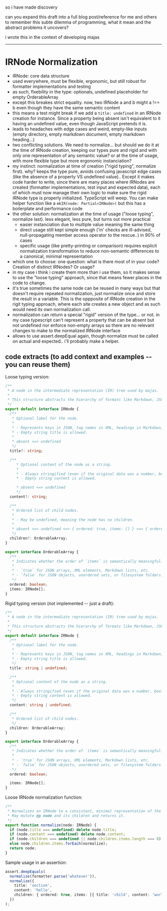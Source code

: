 so i have made discovery

can you expand this draft into a full blog post/reference for me and others to remember this subte dilemma of programming, what it mean and the abstract problems it uncovers?

i wrote this in the context of developing majas

---

# IRNode Normalization

- IRNode: core data structure
- used everywhere, must be flexible, ergonomic, but still robust for formatter implementations and testing
- as such, flxebility in the type: optionals, undefined placeholder for empty OrderableArray
- except this breakes strict equality. now, two IRNode a and b might a !== b even though they have the same semantic content
- this means a test might break if we add a `title: undefined` in an IRNode creation for instance. Since a property being absent isn't equivalent to it having an undefined value, even though JavaScript pretends it is.
- leads to headaches with edge cases and weird, empty-like inputs (empty directory, empty markdown document, empty markdown heading...)
- two conflicting solutions. We need to normalize... but should we do it at the time of IRNode creation, keeping our types pure and rigid and with only one representation of any semantic value? or at the time of usage, with more flexible type but more ergonomic instanciation?
- my instinct: normalization at time of creation ("rigid typing", normalize first). why? keeps the type pure, avoids confusing javascript edge cases (like the absence of a property VS undefined value).. Except it makes code harder to write, since there are many places where IRNodes are created (formatter implementations, test input and expected data), each of which must now manage their own logic to make sure the rigid IRNode type is properly initialized. TypeScript will weep. You can make helper function like a `mkIR(node: Partial<IRNode>)` but this has a boilerplate and performance code
- the other solution: normalization at the time of usage ("loose typing", normalize last). less elegant, less pure, but turns out more practical
  - easier instanciation due to multiple value meaning the same thing
  - direct usage still kept simple enough ('in' checks are ill-advised, null-propagating member access operator to the rescue..) in 90% of cases
  - specific usage (like pretty-printing or comparison) requires explicit normalization transformation to reduce non-semantic differences to a canonical, minimal representation
- which one to choose: one question: what is there most of in your code? Creation of distinct IRNodes? Or usage?
- in my case i think i create them more than i use them, so it makes sense to use the "loose typing" approach, since that means fewer places in the code to change.
- it's true sometimes the same node can be reused in many ways but that doesn't require repeated normalization, just normalize once and store the result in a variable. This is the oppposite of IRNode creation in the rigit typing approach, where each site creates a new object and as such would need its own normalization call.
- normalization can return a special "rigid" version of the type... or not. in my case typescript can't represent a property that can be absent but not undefined nor enforce non-empty arrays so there are no relevant changes to make to the normalized IRNode interface
- allows to use assert.deepEqual again, though normalize must be called on actual and expected.. i'll probably make a helper.

## code extracts (to add context and examples -- you can reuse them)

Loose typing version:

```ts
/**
 * A node in the intermediate representation (IR) tree used by majas.
 *
 * This structure abstracts the hierarchy of formats like Markdown, JSON, XML, and filesystem trees.
 */
export default interface IRNode {
  /**
   * Optional label for the node.
   *
   * - Represents keys in JSON, tag names in XML, headings in Markdown, or filenames in a directory.
   * - Empty string title is allowed.
   *
   * absent <=> undefined
   */
  title?: string;

  /**
     * Optional content of the node as a string.
     *
     * - Always stringified (even if the original data was a number, boolean, etc.).
     * - Empty string content is allowed.

     * absent <=> undefined
     */
  content?: string;

  /**
   * Ordered list of child nodes.
   *
   * - May be undefined, meaning the node has no children.
   *
   * absent <=> undefined <=> { ordered: true, items: [] } <=> { ordered: false, items: [] }
   */
  children?: OrderableArray;
}

export interface OrderableArray {
  /**
   * Indicates whether the order of `items` is semantically meaningful.
   *
   * - `true` for JSON arrays, XML elements, Markdown lists, etc.
   * - `false` for JSON objects, unordered sets, or filesystem folders.
   */
  ordered: boolean;
  items: IRNode[];
}
```

Rigid typing version (not implemented -- just a draft):

```ts
/**
 * A node in the intermediate representation (IR) tree used by majas.
 *
 * This structure abstracts the hierarchy of formats like Markdown, JSON, XML, and filesystem trees.
 */
export default interface IRNode {
  /**
   * Optional label for the node.
   *
   * - Represents keys in JSON, tag names in XML, headings in Markdown, or filenames in a directory.
   * - Empty string title is allowed.
   */
  title: string | undefined;

  /**
   * Optional content of the node as a string.
   *
   * - Always stringified (even if the original data was a number, boolean, etc.).
   * - Empty string content is allowed.
   */
  content: string | undefined;

  /**
   * Ordered list of child nodes.
   */
  children: OrderableArray;
}

export interface OrderableArray {
  /**
   * Indicates whether the order of `items` is semantically meaningful. Irrelevant when items is empty.
   *
   * - `true` for JSON arrays, XML elements, Markdown lists, etc.
   * - `false` for JSON objects, unordered sets, or filesystem folders.
   */
  ordered: boolean;

  items: IRNode[];
}
```

Loose IRNode normalization function:

```ts
/**
 * Normalizes an IRNode to a consistent, minimal representation of the same semantics.
 * May mutate @p node and its children and returns it.
 */
export function normalize(node: IRNode) {
  if (node.title === undefined) delete node.title;
  if (node.content === undefined) delete node.content;
  if (node.children === undefined || node.children.items.length === 0) delete node.children;
  else node.children.items.forEach(normalize);
  return node;
}
```

Sample usage in an assertion:

```ts
assert.deepEquals(
  normalize(formatter.parse('whatever')),
  normalize({
    title: 'section',
    content: 'hello',
    children: { ordered: true, items: [{ title: 'child', content: 'world' }] },
  })
);
```
